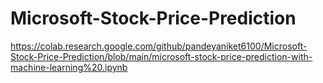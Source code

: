 # Microsoft-Stock-Price-Prediction
https://colab.research.google.com/github/pandeyaniket6100/Microsoft-Stock-Price-Prediction/blob/main/microsoft-stock-price-prediction-with-machine-learning%20.ipynb
